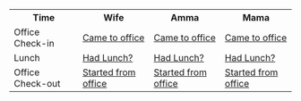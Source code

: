 <table>
  <tr>
    <th>Time</th>
    <th>Wife</th>
    <th>Amma</th>
    <th>Mama</th>
  </tr>
  <tr>
    <td>Office Check-in</td>
    <td><a href="https://api.whatsapp.com/send?phone=+14438701456&text=Came to Office"> Came to office </a></td> 
    <td><a href="https://api.whatsapp.com/send?phone=+919940641795&text=Came to Office"> Came to office </a></td> 
    <td><a href="https://api.whatsapp.com/send?phone=+919842486948&text=Came to Office"> Came to office </a></td> 
  </tr>
  <tr>
    <td>Lunch</td>
    <td><a href="https://api.whatsapp.com/send?phone=+14438701456&text=Had lunch? Did you have?"> Had Lunch? </a></td>
    <td><a href="https://api.whatsapp.com/send?phone=+919940641795&text=Had lunch? Did you have?"> Had Lunch? </a></td>
    <td><a href="https://api.whatsapp.com/send?phone=+919842486948&text=Had lunch? Did you have?"> Had Lunch? </a></td>
  </tr>
  <tr>
    <td>Office Check-out</td>
    <td><a href="https://api.whatsapp.com/send?phone=+14438701456&text=Started from office"> Started from office </a></td>
    <td><a href="https://api.whatsapp.com/send?phone=+919940641795&text=Started from office"> Started from office </a></td> 
    <td><a href="https://api.whatsapp.com/send?phone=+919842486948&text=Started from office"> Started from office </a></td>
  </tr>
</table>
